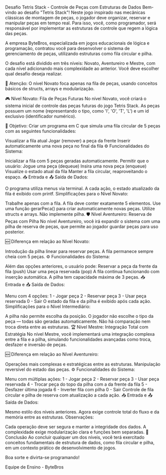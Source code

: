 Desafio Tetris Stack - Controle de Peças com Estruturas de Dados
Bem-vindo ao desafio "Tetris Stack"! Neste jogo inspirado nas mecânicas clássicas de montagem de peças, o jogador deve organizar, reservar e manipular peças em tempo real. Para isso, você, como programador, será responsável por implementar as estruturas de controle que regem a lógica das peças.

A empresa ByteBros, especializada em jogos educacionais de lógica e programação, contratou você para desenvolver o sistema de gerenciamento de peças, utilizando estruturas como fila circular e pilha.

O desafio está dividido em três níveis: Novato, Aventureiro e Mestre, com cada nível adicionando mais complexidade ao anterior.
Você deve escolher qual desafio deseja realizar.

🚨 Atenção: O nível Novato foca apenas na fila de peças, usando conceitos básicos de structs, arrays e modularização.

🎮 Nível Novato: Fila de Peças Futuras
No nível Novato, você criará o sistema inicial de controle das peças futuras do jogo Tetris Stack. As peças possuem um nome (representando o tipo, como 'I', 'O', 'T', 'L') e um id exclusivo (identificador numérico).

🚩 Objetivo: Criar um programa em C que simula uma fila circular de 5 peças com as seguintes funcionalidades:

Visualizar a fila atual
Jogar (remover) a peça da frente
Inserir automaticamente uma nova peça no final da fila
⚙️ Funcionalidades do Sistema:

Inicializar a fila com 5 peças geradas automaticamente.
Permitir que o usuário:
Jogue uma peça (dequeue)
Insira uma nova peça (enqueue)
Visualize o estado atual da fila
Manter a fila circular, reaproveitando o espaço.
📥 Entrada e 📤 Saída de Dados:

O programa utiliza menus via terminal.
A cada ação, o estado atualizado da fila é exibido com printf.
Simplificações para o Nível Novato:

Trabalhe apenas com a fila.
A fila deve conter exatamente 5 elementos.
Use uma função gerarPeca() para criar automaticamente novas peças.
Utilize structs e arrays. Não implemente pilha.
🛡️ Nível Aventureiro: Reserva de Peças com Pilha
No nível Aventureiro, você irá expandir o sistema com uma pilha de reserva de peças, que permite ao jogador guardar peças para uso posterior.

🆕 Diferença em relação ao Nível Novato:

Introdução da pilha linear para reservar peças.
A fila permanece sempre cheia com 5 peças.
⚙️ Funcionalidades do Sistema:

Além das opções anteriores, o usuário pode:
Reservar a peça da frente da fila (push)
Usar uma peça reservada (pop)
A fila continua funcionando com inserção automática.
A pilha tem capacidade máxima de 3 peças.
📥 Entrada e 📤 Saída de Dados:

Menu com 4 opções:
1 - Jogar peça
2 - Reservar peça
3 - Usar peça reservada
0 - Sair
O estado da fila e da pilha é exibido após cada ação.
Simplificações para o Nível Intermediário:

A pilha não permite escolha da posição.
O jogador não escolhe o tipo da peça — todas são geradas automaticamente.
Não há comparação nem troca direta entre as estruturas.
🏆 Nível Mestre: Integração Total com Estratégia
No nível Mestre, você implementará uma integração complexa entre a fila e a pilha, simulando funcionalidades avançadas como troca, desfazer e inversão de peças.

🆕 Diferença em relação ao Nível Aventureiro:

Operações mais complexas e estratégicas entre as estruturas.
Manipulação reversível do estado das peças.
⚙️ Funcionalidades do Sistema:

Menu com múltiplas ações:
1 - Jogar peça
2 - Reservar peça
3 - Usar peça reservada
4 - Trocar peça do topo da pilha com a da frente da fila
5 - Desfazer última jogada
6 - Inverter fila com pilha
0 - Sair
Controle de fila circular e pilha de reserva com atualização a cada ação.
📥 Entrada e 📤 Saída de Dados:

Mesmo estilo dos níveis anteriores.
Agora exige controle total do fluxo e da memória entre as estruturas.
Observações:

Cada operação deve ser segura e manter a integridade dos dados.
A complexidade exige modularização clara e funções bem separadas.
🏁 Conclusão
Ao concluir qualquer um dos níveis, você terá exercitado conceitos fundamentais de estrutura de dados, como fila circular e pilha, em um contexto prático de desenvolvimento de jogos.

Boa sorte e divirta-se programando!

Equipe de Ensino - ByteBros
